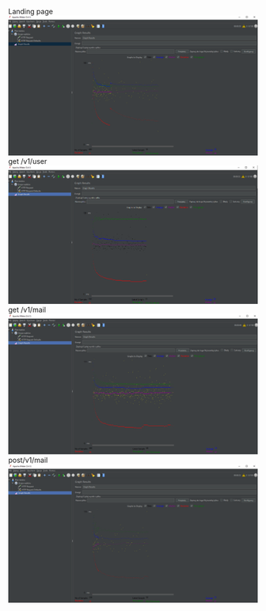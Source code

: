 Landing page
![](https://github.com/juliannawilamowska/feedmail/blob/master/1.jpg)
get /v1/user
![](https://github.com/juliannawilamowska/feedmail/blob/master/2.jpg)
get /v1/mail
![](https://github.com/juliannawilamowska/feedmail/blob/master/3.jpg)
post/v1/mail
![](https://github.com/juliannawilamowska/feedmail/blob/master/4.jpg)
